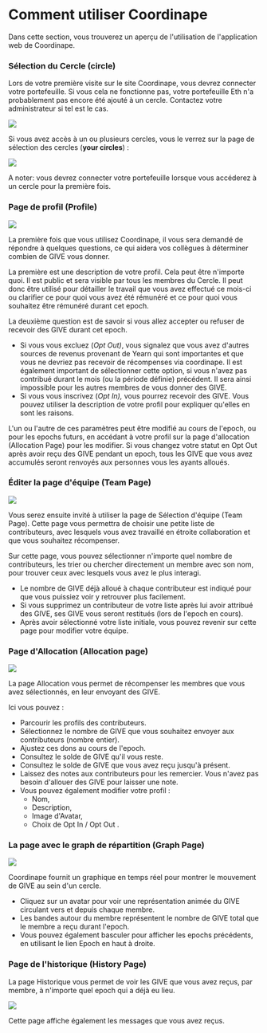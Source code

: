 # Comment utiliser Coordinape

Dans cette section, vous trouverez un aperçu de l'utilisation de l'application web de Coordinape.

### Sélection du Cercle (circle) <a href="user-content-circle-selection" id="user-content-circle-selection"></a>

Lors de votre première visite sur le site Coordinape, vous devrez connecter votre portefeuille. Si vous cela ne fonctionne pas, votre portefeuille Eth n'a probablement pas encore été ajouté à un cercle. Contactez votre administrateur si tel est le cas.

[![](https://github.com/cryptoouf-blog/coordinape-french/raw/master/.gitbook/assets/How\_to\_Coordinape1.jpg)](https://github.com/cryptoouf-blog/coordinape-french/blob/master/.gitbook/assets/How\_to\_Coordinape1.jpg)

Si vous avez accès à un ou plusieurs cercles, vous le verrez sur la page de sélection des cercles (**your circles**) :

[![](https://github.com/cryptoouf-blog/coordinape-french/raw/master/.gitbook/assets/How\_to\_Coordinape3.jpg)](https://github.com/cryptoouf-blog/coordinape-french/blob/master/.gitbook/assets/How\_to\_Coordinape3.jpg)

A noter: vous devrez connecter votre portefeuille lorsque vous accéderez à un cercle pour la première fois.

### Page de profil (Profile)

[![](https://github.com/cryptoouf-blog/coordinape-french/raw/master/.gitbook/assets/How\_to\_Coordinape4.jpg)](https://github.com/cryptoouf-blog/coordinape-french/blob/master/.gitbook/assets/How\_to\_Coordinape4.jpg)

La première fois que vous utilisez Coordinape, il vous sera demandé de répondre à quelques questions, ce qui aidera vos collègues à déterminer combien de GIVE vous donner.

La première est une description de votre profil. Cela peut être n'importe quoi. Il est public et sera visible par tous les membres du Cercle. Il peut donc être utilisé pour détailler le travail que vous avez effectué ce mois-ci ou clarifier ce pour quoi vous avez été rémunéré et ce pour quoi vous souhaitez être rémunéré durant cet epoch.

La deuxième question est de savoir si vous allez accepter ou refuser de recevoir des GIVE durant cet epoch.

* Si vous vous excluez (_Opt Out)_, vous signalez que vous avez d'autres sources de revenus provenant de Yearn qui sont importantes et que vous ne devriez pas recevoir de récompenses via coordinape. Il est également important de sélectionner cette option, si vous n'avez pas contribué durant le mois (ou la période définie) précédent. Il sera ainsi impossible pour les autres membres de vous donner des GIVE.
* Si vous vous inscrivez (_Opt In),_ vous pourrez recevoir des GIVE. Vous pouvez utiliser la description de votre profil pour expliquer qu'elles en sont les raisons.

L'un ou l'autre de ces paramètres peut être modifié au cours de l'epoch, ou pour les epochs futurs, en accédant à votre profil sur la page d'allocation (Allocation Page) pour les modifier. Si vous changez votre statut en Opt Out après avoir reçu des GIVE pendant un epoch, tous les GIVE que vous avez accumulés seront renvoyés aux personnes vous les ayants alloués.

### Éditer la page d'équipe (Team Page)

[![](https://github.com/cryptoouf-blog/coordinape-french/raw/master/.gitbook/assets/How\_to\_Coordinape5.jpg)](https://github.com/cryptoouf-blog/coordinape-french/blob/master/.gitbook/assets/How\_to\_Coordinape5.jpg)

Vous serez ensuite invité à utiliser la page de Sélection d'équipe (Team Page). Cette page vous permettra de choisir une petite liste de contributeurs, avec lesquels vous avez travaillé en étroite collaboration et que vous souhaitez récompenser.

Sur cette page, vous pouvez sélectionner n'importe quel nombre de contributeurs, les trier ou chercher directement un membre avec son nom, pour trouver ceux avec lesquels vous avez le plus interagi.

* Le nombre de GIVE déjà alloué à chaque contributeur est indiqué pour que vous puissiez voir y retrouver plus facilement.
* Si vous supprimez un contributeur de votre liste après lui avoir attribué des GIVE, ses GIVE vous seront restitués (lors de l'epoch en cours).
* Après avoir sélectionné votre liste initiale, vous pouvez revenir sur cette page pour modifier votre équipe.

### Page d'Allocation (Allocation page) <a href="user-content-allocation-page" id="user-content-allocation-page"></a>

[![](https://github.com/cryptoouf-blog/coordinape-french/raw/master/.gitbook/assets/How\_to\_Coordinape6.jpg)](https://github.com/cryptoouf-blog/coordinape-french/blob/master/.gitbook/assets/How\_to\_Coordinape6.jpg)

La page Allocation vous permet de récompenser les membres que vous avez sélectionnés, en leur envoyant des GIVE.

Ici vous pouvez :

* Parcourir les profils des contributeurs.
* Sélectionnez le nombre de GIVE que vous souhaitez envoyer aux contributeurs (nombre entier).
* Ajustez ces dons au cours de l'epoch.
* Consultez le solde de GIVE qu'il vous reste.
* Consultez le solde de GIVE que vous avez reçu jusqu'à présent.
* Laissez des notes aux contributeurs pour les remercier. Vous n'avez pas besoin d'allouer des GIVE pour laisser une note.
* Vous pouvez également modifier votre profil :
  * Nom,
  * Description,
  * Image d'Avatar,
  * Choix de Opt In / Opt Out .

### La page avec le graph de répartition (Graph Page) <a href="user-content-graph-page" id="user-content-graph-page"></a>

[![](https://github.com/cryptoouf-blog/coordinape-french/raw/master/.gitbook/assets/How\_to\_Coordinape7.jpg)](https://github.com/cryptoouf-blog/coordinape-french/blob/master/.gitbook/assets/How\_to\_Coordinape7.jpg)

Coordinape fournit un graphique en temps réel pour montrer le mouvement de GIVE au sein d'un cercle.

* Cliquez sur un avatar pour voir une représentation animée du GIVE circulant vers et depuis chaque membre.
* Les bandes autour du membre représentent le nombre de GIVE total que le membre a reçu durant l'epoch.
* Vous pouvez également basculer pour afficher les epochs précédents, en utilisant le lien Epoch en haut à droite.

### Page de l'historique (History Page)

La page Historique vous permet de voir les GIVE que vous avez reçus, par membre, à n'importe quel epoch qui a déjà eu lieu.

[![](https://github.com/cryptoouf-blog/coordinape-french/raw/master/.gitbook/assets/How\_to\_Coordinape8.jpg)](https://github.com/cryptoouf-blog/coordinape-french/blob/master/.gitbook/assets/How\_to\_Coordinape8.jpg)

Cette page affiche également les messages que vous avez reçus.
